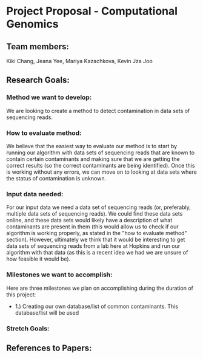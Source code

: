 # Project Proposal - Computational Genomics 
## Team members: 
Kiki Chang, Jeana Yee, Mariya Kazachkova, Kevin Jza Joo 

## Research Goals:

### Method we want to develop:
We are looking to create a method to detect contamination in data sets of sequencing reads. 

### How to evaluate method:
We believe that the easiest way to evaluate our method is to start by running our algorithm with data sets of sequencing reads that are known to contain certain contaminants and making sure that we are getting the correct results (so the correct contaminants are being identified). Once this is working without any errors, we can move on to looking at data sets where the status of contamination is unknown.  

### Input data needed: 
For our input data we need a data set of sequencing reads (or, preferably, multiple data sets of sequencing reads). We could find these data sets online, and these data sets would likely have a description of what contaminants are present in them (this would allow us to check if our algorithm is working properly, as stated in the "how to evaluate method" section). However, ultimately we think that it would be interesting to get data sets of sequencing reads from a lab here at Hopkins and run our algorithm with that data (as this is a recent idea we had we are unsure of how feasible it would be).  

### Milestones we want to accomplish: 
Here are three milestones we plan on accomplishing during the duration of this project: 
* 1.) Creating our own database/list of common contaminants. This database/list will be used  

### Stretch Goals:


## References to Papers: 




